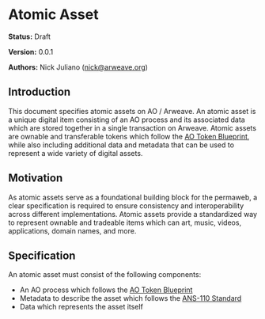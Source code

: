 # Atomic Asset

**Status:** Draft

**Version:** 0.0.1

**Authors:** Nick Juliano (nick@arweave.org)

## Introduction

This document specifies atomic assets on AO / Arweave. An atomic asset is a unique digital item consisting of an AO process and its associated data which are stored together in a single transaction on Arweave. Atomic assets are ownable and transferable tokens which follow the [AO Token Blueprint](https://cookbook_ao.arweave.net/guides/aos/blueprints/token.html), while also including additional data and metadata that can be used to represent a wide variety of digital assets.

## Motivation

As atomic assets serve as a foundational building block for the permaweb, a clear specification is required to ensure consistency and interoperability across different implementations. Atomic assets provide a standardized way to represent ownable and tradeable items which can art, music, videos, applications, domain names, and more.

## Specification

An atomic asset must consist of the following components:

- An AO process which follows the [AO Token Blueprint](https://cookbook_ao.arweave.net/guides/aos/blueprints/token.html)
- Metadata to describe the asset which follows the [ANS-110 Standard](https://github.com/ArweaveTeam/arweave-standards/blob/master/ans/ANS-110.md)
- Data which represents the asset itself